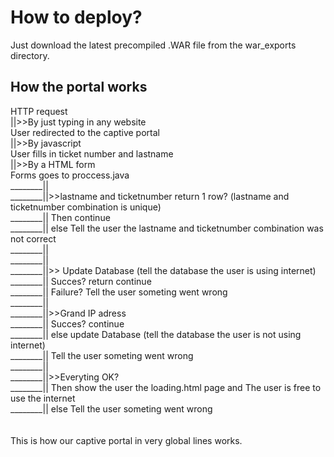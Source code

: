 <h1>How to deploy?</h1>
Just download the latest precompiled .WAR file from the war_exports directory.<br>
<h2>How the portal works</h2>
HTTP request<br>
||>>By just typing in any website<br>
User redirected to the captive portal<br>
||>>By javascript<br>
User fills in ticket number and lastname<br>
||>>By a HTML form<br>
Forms goes to proccess.java<br>
________||<br>
________||>>lastname and ticketnumber return 1 row? (lastname and ticketnumber combination is unique)<br>
________||    Then continue<br>
________||    else Tell the user the lastname and ticketnumber combination was not correct<br>
________||<br>
________||<br>
________||>> Update Database (tell the database the user is using internet)<br>
________||    Succes? return continue<br>
________||    Failure? Tell the user someting went wrong<br>
________||<br>
________||>>Grand IP adress<br>
________||    Succes? continue<br>
________||    else update Database (tell the database the user is not using internet)<br>
________||    Tell the user someting went wrong<br>
________||<br>
________||>>Everyting OK?<br>
________||    Then show the user the loading.html page and The user is free to use the internet<br>
________||    else Tell the user someting went wrong<br>
<br>
<br>
This is how our captive portal in very global lines works.
